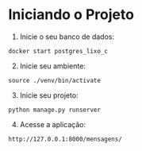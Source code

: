 #   Iniciando o Projeto
1. Inicie o seu banco de dados:
```shell
docker start postgres_lixo_c
```
2. Inicie seu ambiente:
```shell
source ./venv/bin/activate
```
3. Inicie seu projeto:
```shell
python manage.py runserver
```
4. Acesse a aplicação:
```link
http://127.0.0.1:8000/mensagens/
```
